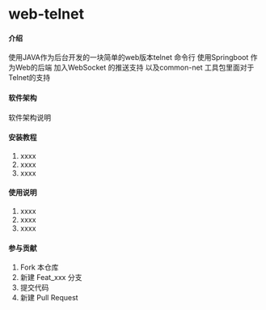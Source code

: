 # web-telnet

#### 介绍
使用JAVA作为后台开发的一块简单的web版本telnet 命令行
使用Springboot 作为Web的后端
加入WebSocket 的推送支持
以及common-net 工具包里面对于Telnet的支持


#### 软件架构
软件架构说明


#### 安装教程

1.  xxxx
2.  xxxx
3.  xxxx

#### 使用说明

1.  xxxx
2.  xxxx
3.  xxxx

#### 参与贡献

1.  Fork 本仓库
2.  新建 Feat_xxx 分支
3.  提交代码
4.  新建 Pull Request

